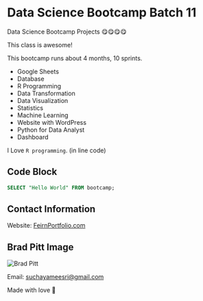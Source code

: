 # Data Science Bootcamp Batch 11
Data Science Bootcamp Projects 😋😋😋😋

This class is awesome!

This bootcamp runs about 4 months, 10 sprints.

- Google Sheets
- Database
- R Programming
- Data Transformation
- Data Visualization
- Statistics
- Machine Learning
- Website with WordPress
- Python for Data Analyst
- Dashboard

I Love `R programming`. (in line code)

## Code Block
```sql
SELECT "Hello World" FROM bootcamp;
```


## Contact Information
Website: [FeirnPortfolio.com](https://suchaya134250691.wordpress.com/)

## Brad Pitt Image
![Brad Pitt](https://imgc.allpostersimages.com/img/posters/brad-pitt_u-l-n63d0.jpg?artHeight=550&artPerspective=n&artWidth=550&background=ffffff)

Email: suchayameesri@gmail.com

Made with love 💓

